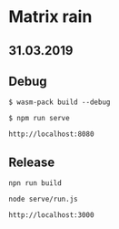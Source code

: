 # Matrix rain
## 31.03.2019

## Debug
```
$ wasm-pack build --debug
```

```
$ npm run serve
```

```
http://localhost:8080
```

## Release
```
npn run build
```

```
node serve/run.js
```

```
http://localhost:3000
```